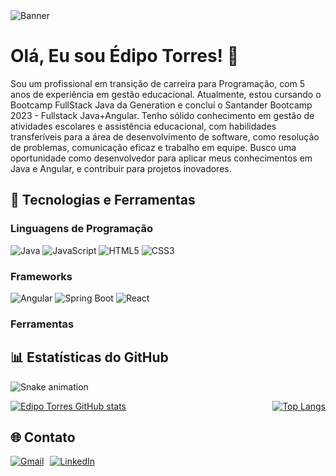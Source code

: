<img src="https://hermes.dio.me/assets/articles/c9d739e1-5300-43c6-8911-c6d71e88064a.png" alt="Banner"/>




# Olá, Eu sou Édipo Torres! 👋

Sou um profissional em transição de carreira para Programação, com 5 anos de experiência em gestão educacional. Atualmente, estou cursando o Bootcamp FullStack Java da Generation e concluí o Santander Bootcamp 2023 - Fullstack Java+Angular. Tenho sólido conhecimento em gestão de atividades escolares e assistência educacional, com habilidades transferíveis para a área de desenvolvimento de software, como resolução de problemas, comunicação eficaz e trabalho em equipe. Busco uma oportunidade como desenvolvedor para aplicar meus conhecimentos em Java e Angular, e contribuir para projetos inovadores.

## 🔧 Tecnologias e Ferramentas

### Linguagens de Programação
![Java](https://img.shields.io/badge/Java-ED8B00?style=for-the-badge&logo=java&logoColor=white)
![JavaScript](https://img.shields.io/badge/JavaScript-323330?style=for-the-badge&logo=javascript&logoColor=F7DF1E)
![HTML5](https://img.shields.io/badge/HTML5-E34F26?style=for-the-badge&logo=html5&logoColor=white)
![CSS3](https://img.shields.io/badge/CSS3-1572B6?style=for-the-badge&logo=css3&logoColor=white)

### Frameworks
![Angular](https://img.shields.io/badge/Angular-DD0031?style=for-the-badge&logo=angular&logoColor=white)
![Spring Boot](https://img.shields.io/badge/Spring%20Boot-6DB33F?style=for-the-badge&logo=spring-boot&logoColor=white)
![React](https://img.shields.io/badge/React-20232A?style=for-the-badge&logo=react&logoColor=61DAFB)

### Ferramentas
<!-- Adicione aqui outras ferramentas que você utiliza -->

## 📊 Estatísticas do GitHub
![Snake animation](https://raw.githubusercontent.com/{username}/{username}/output/github-contribution-grid-snake-dark.svg)
<div style="display: flex; justify-content: space-between;">
  <a href="https://github.com/EdiporTorres">
    <img src="https://github-readme-stats.vercel.app/api?username=EdiporTorres&show_icons=true&theme=radical" alt="Edipo Torres GitHub stats"/>
  </a>
  <a href="https://github.com/EdiporTorres?tab=repositories">
    <img src="https://github-readme-stats.vercel.app/api/top-langs/?username=EdiporTorres&layout=compact&theme=radical" alt="Top Langs"/>
  </a>
</div>

## 🌐 Contato

<div style="display: flex; align-items: center;">
  <a href="mailto:ediporeiss@gmail.com">
    <img src="https://img.shields.io/badge/Gmail-D14836?style=for-the-badge&logo=gmail&logoColor=white" alt="Gmail"/>
  </a>
  <a href="https://www.linkedin.com/in/edipo-torres/" style="margin-left: 10px;">
    <img src="https://img.shields.io/badge/LinkedIn-0077B5?style=for-the-badge&logo=linkedin&logoColor=white" alt="LinkedIn"/>
  </a>
</div>

